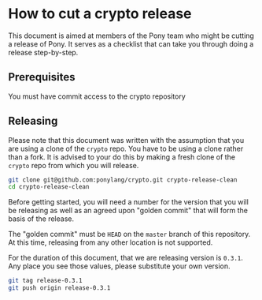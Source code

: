 # How to cut a crypto release

This document is aimed at members of the Pony team who might be cutting a release of Pony. It serves as a checklist that can take you through doing a release step-by-step.

## Prerequisites

You must have commit access to the crypto repository

## Releasing

Please note that this document was written with the assumption that you are using a clone of the `crypto` repo. You have to be using a clone rather than a fork. It is advised to your do this by making a fresh clone of the `crypto` repo from which you will release.

```bash
git clone git@github.com:ponylang/crypto.git crypto-release-clean
cd crypto-release-clean
```

Before getting started, you will need a number for the version that you will be releasing as well as an agreed upon "golden commit" that will form the basis of the release.

The "golden commit" must be `HEAD` on the `master` branch of this repository. At this time, releasing from any other location is not supported.

For the duration of this document, that we are releasing version is `0.3.1`. Any place you see those values, please substitute your own version.

```bash
git tag release-0.3.1
git push origin release-0.3.1
```
